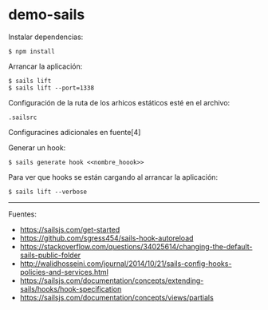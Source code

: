 # demo-sails

Instalar dependencias:

    $ npm install

Arrancar la aplicación:

    $ sails lift
    $ sails lift --port=1338

Configuración de la ruta de los arhicos estáticos esté en el archivo:


    .sailsrc

Configuracines adicionales en fuente[4]

Generar un hook:

    $ sails generate hook <<nombre_hoook>>

Para ver que hooks se están cargando al arrancar la aplicación:

    $ sails lift --verbose

---

Fuentes:

+ https://sailsjs.com/get-started
+ https://github.com/sgress454/sails-hook-autoreload
+ https://stackoverflow.com/questions/34025614/changing-the-default-sails-public-folder
+ http://walidhosseini.com/journal/2014/10/21/sails-config-hooks-policies-and-services.html
+ https://sailsjs.com/documentation/concepts/extending-sails/hooks/hook-specification
+ https://sailsjs.com/documentation/concepts/views/partials
